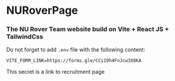 # NURoverPage
### The NU Rover Team website build on Vite + React JS + TailwindCss

Do not forget to add `.env` file with the following content:
```
VITE_FORM_LINK=https://forms.gle/CCi19h4FnJcw3X8KA
```
This secret is a link to recruitment page